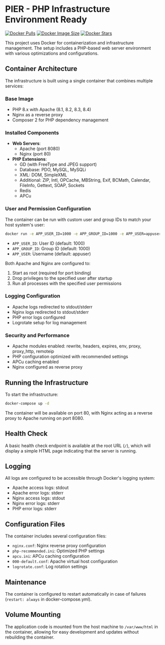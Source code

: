 # PIER - PHP Infrastructure Environment Ready

[![Docker Pulls](https://img.shields.io/docker/pulls/erkineren/pier.svg)](https://hub.docker.com/r/erkineren/pier)
[![Docker Image Size](https://img.shields.io/docker/image-size/erkineren/pier/latest)](https://hub.docker.com/r/erkineren/pier)
[![Docker Stars](https://img.shields.io/docker/stars/erkineren/pier.svg)](https://hub.docker.com/r/erkineren/pier)

This project uses Docker for containerization and infrastructure management. The setup includes a PHP-based web server environment with various optimizations and configurations.

## Container Architecture

The infrastructure is built using a single container that combines multiple services:

### Base Image

- PHP 8.x with Apache (8.1, 8.2, 8.3, 8.4)
- Nginx as a reverse proxy
- Composer 2 for PHP dependency management

### Installed Components

- **Web Servers**:
  - Apache (port 8080)
  - Nginx (port 80)
- **PHP Extensions**:
  - GD (with FreeType and JPEG support)
  - Database: PDO, MySQL, MySQLi
  - XML: DOM, SimpleXML
  - Additional: ZIP, Intl, OPCache, MBString, Exif, BCMath, Calendar, FileInfo, Gettext, SOAP, Sockets
  - Redis
  - APCu

### User and Permission Configuration

The container can be run with custom user and group IDs to match your host system's user:

```bash
docker run -e APP_USER_ID=1000 -e APP_GROUP_ID=1000 -e APP_USER=appuser erkineren/pier
```

- `APP_USER_ID`: User ID (default: 1000)
- `APP_GROUP_ID`: Group ID (default: 1000)
- `APP_USER`: Username (default: appuser)

Both Apache and Nginx are configured to:

1. Start as root (required for port binding)
2. Drop privileges to the specified user after startup
3. Run all processes with the specified user permissions

### Logging Configuration

- Apache logs redirected to stdout/stderr
- Nginx logs redirected to stdout/stderr
- PHP error logs configured
- Logrotate setup for log management

### Security and Performance

- Apache modules enabled: rewrite, headers, expires, env, proxy, proxy_http, remoteip
- PHP configuration optimized with recommended settings
- APCu caching enabled
- Nginx configured as reverse proxy

## Running the Infrastructure

To start the infrastructure:

```bash
docker-compose up -d
```

The container will be available on port 80, with Nginx acting as a reverse proxy to Apache running on port 8080.

## Health Check

A basic health check endpoint is available at the root URL (`/`), which will display a simple HTML page indicating that the server is running.

## Logging

All logs are configured to be accessible through Docker's logging system:

- Apache access logs: stdout
- Apache error logs: stderr
- Nginx access logs: stdout
- Nginx error logs: stderr
- PHP error logs: stderr

## Configuration Files

The container includes several configuration files:

- `nginx.conf`: Nginx reverse proxy configuration
- `php-recommended.ini`: Optimized PHP settings
- `apcu.ini`: APCu caching configuration
- `000-default.conf`: Apache virtual host configuration
- `logrotate.conf`: Log rotation settings

## Maintenance

The container is configured to restart automatically in case of failures (`restart: always` in docker-compose.yml).

## Volume Mounting

The application code is mounted from the host machine to `/var/www/html` in the container, allowing for easy development and updates without rebuilding the container.
